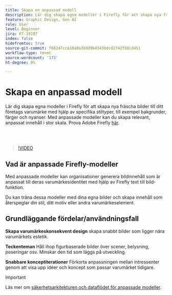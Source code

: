 ```yaml
---
title: Skapa en anpassad modell
description: Lär dig skapa egna modeller i Firefly för att skapa nya fräscha bilder till ditt företags varumärke
feature: Graphic Design, Gen AI
role: User
level: Beginner
jira: KT-19197
index: false
hidefromtoc: true
source-git-commit: f68247cca10a0a3b9d9b4343bdcd2742fb8cd451
workflow-type: tm+mt
source-wordcount: '173'
ht-degree: 0%

---
```


# Skapa en anpassad modell

Lär dig skapa egna modeller i Firefly för att skapa nya fräscha bilder till ditt företags varumärke med hjälp av specifika stiltyper, till exempel bakgrunder, färger och nyanser. Med anpassade modeller kan du skapa relevant, anpassat innehåll i stor skala. Prova Adobe Firefly [här](https://firefly.adobe.com/).

<br> 

>[!VIDEO](https://video.tv.adobe.com/v/3474935?quality=12&learn=on&hidetitle=true&captions=swe)

## Vad är anpassade Firefly-modeller

Med anpassade modeller kan organisationer generera bildinnehåll som är anpassat till deras varumärkesidentitet med hjälp av Firefly text till bild-funktion.

Du kan träna dessa modeller med dina egna bilder och skapa innehåll som återspeglar din stil, ditt motiv eller andra varumärkeselement.

## Grundläggande fördelar/användningsfall

**Skapa varumärkeskonsekvent design** skapa snabbt bilder som ligger nära varumärkets estetik.

**Teckenteman** Håll ihop figurbaserade bilder över scener, belysning, poseringar osv. Minskar den tid som läggs på utveckling.

**Snabbare konceptiterationer** Förkorta anpassningen mellan intressenter genom att visa upp idéer och koncept som passar varumärket tidigare.

>[!IMPORTANT]
>
>Läs mer om [säkerhetsarkitekturen och dataflödet för anpassade modeller](https://www.adobe.com/content/dam/cc/en/trust-center/ungated/whitepapers/creative-cloud/adobe-firefly-custom-models-security-fact-sheet.pdf).
